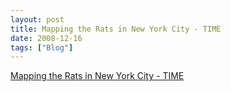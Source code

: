 ```yaml
---
layout: post
title: Mapping the Rats in New York City - TIME
date: 2008-12-16
tags: ["Blog"]
---
```


[Mapping the Rats in New York City - TIME](http://www.time.com/time/health/article/0,8599,1866594,00.html)